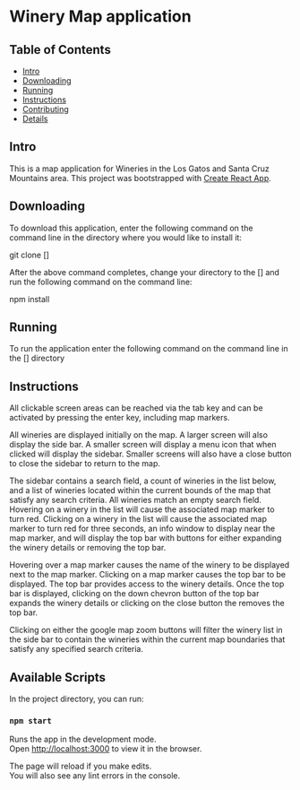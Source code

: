 # Winery Map application

## Table of Contents

* [Intro](#intro)
* [Downloading](#downloading)
* [Running](#running)
* [Instructions](#instructions)
* [Contributing](#contributing)
* [Details](#details)

## Intro

This is a map application for Wineries in the Los Gatos and Santa Cruz Mountains area.
This project was bootstrapped with [Create React App](https://github.com/facebook/create-react-app).

## Downloading

To download this application, enter the following command on the command line in the directory
where you would like to install it:

git clone []

After the above command completes, change your directory to the [] and run the
following command on the command line:

npm install

## Running
To run the application enter the following command on the command line in the []
directory

## Instructions

All clickable screen areas can be reached via the tab key and can be activated
by pressing the enter key, including map markers.

All wineries are displayed initially on the map.  A larger screen will also
display the side bar.  A smaller screen will display a menu icon that when
clicked will display the sidebar.  Smaller screens will also have a close button
to close the sidebar to return to the map.

The sidebar contains a search field, a count of wineries in the list below,
and a list of wineries located within the current bounds of the map that satisfy
any search criteria.  All wineries match an empty search field.  Hovering on a
winery in the list will cause the associated map marker to turn red.  Clicking
on a winery in the list will cause the associated map marker to turn red for
three seconds, an info window to display near the map marker, and will display
the top bar with buttons for either expanding the winery details or removing
the top bar.

Hovering over a map marker causes the name of the winery to be displayed next to
the map marker.  Clicking on a map marker causes the top bar to be displayed.
The top bar provides access to the winery details.  Once the top bar is displayed,
clicking on the down chevron button of the top bar expands the winery details or
clicking on the close button the removes the top bar.  

Clicking on either the google map zoom buttons will filter the
winery list in the side bar to contain the wineries within the
current map boundaries that satisfy any specified search criteria.



## Available Scripts

In the project directory, you can run:

### `npm start`

Runs the app in the development mode.<br>
Open [http://localhost:3000](http://localhost:3000) to view it in the browser.

The page will reload if you make edits.<br>
You will also see any lint errors in the console.
